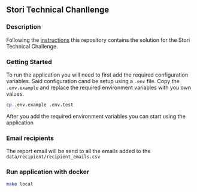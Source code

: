 ## Stori Technical Chanllenge

### Description

Following the [instructions](docs/instructions.md) this repository contains the solution for the Stori Technical Challenge.

### Getting Started

To run the application you will need to first add the required configuration variables. 
Said configuration cand be setup using a `.env` file. Copy the `.env.example` and replace the required environment variables
with you own values.

```bash
cp .env.example .env.test
```

After you add the required environment variables you can start using the application

### Email recipients
The report email will be send to all the emails added to the `data/recipient/recipient_emails.csv`

### Run application with docker
```bash
make local
```